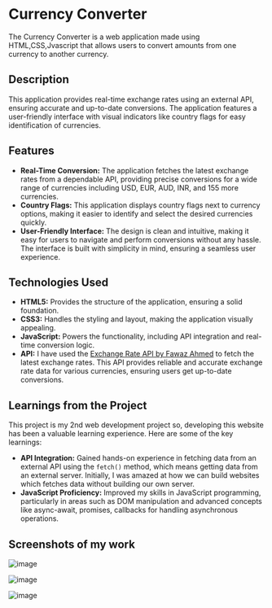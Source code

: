 # Currency Converter
The Currency Converter is a web application made using HTML,CSS,Jvascript that allows users to convert amounts from one currency to another currency. 

## Description
This application provides real-time exchange rates using an external API, ensuring accurate and up-to-date conversions. The application features a user-friendly interface with visual indicators like country flags for easy identification of currencies.


## Features

- **Real-Time Conversion:** The application fetches the latest exchange rates from a dependable API, providing precise conversions for a wide range of currencies including USD, EUR, AUD, INR, and 155 more currencies.
- **Country Flags:** This application displays country flags next to currency options, making it easier to identify and select the desired currencies quickly.
- **User-Friendly Interface:** The design is clean and intuitive, making it easy for users to navigate and perform conversions without any hassle. The interface is built with simplicity in mind, ensuring a seamless user experience.


## Technologies Used

- **HTML5:** Provides the structure of the application, ensuring a solid foundation.
- **CSS3:** Handles the styling and layout, making the application visually appealing.
- **JavaScript:** Powers the functionality, including API integration and real-time conversion logic.
- **API:** I have used the [Exchange Rate API by Fawaz Ahmed](https://github.com/fawazahmed0/exchange-api) to fetch the latest exchange rates. This API provides reliable and accurate exchange rate data for various currencies, ensuring users get up-to-date conversions.


## Learnings from the Project

This project is my 2nd web development project so, developing this website has been a valuable learning experience. Here are some of the key learnings:

- **API Integration:** Gained hands-on experience in fetching data from an external API using the `fetch()` method, which means getting data from an external server. Initially, I was amazed at how we can build websites which fetches data without building our own server.
- **JavaScript Proficiency:** Improved my skills in JavaScript programming, particularly in areas such as DOM manipulation and advanced concepts like async-await, promises, callbacks for handling asynchronous operations.


## Screenshots of my work

![image](https://github.com/user-attachments/assets/3e4a6e58-b081-4ac6-a694-5a171ea60916)

![image](https://github.com/user-attachments/assets/2552dc24-7a34-4012-825e-9abf7ed0e6d1)

![image](https://github.com/user-attachments/assets/47c96040-3342-42ab-8328-44546c676750)



